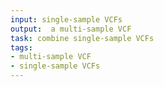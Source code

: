 ```yaml
---
input: single-sample VCFs
output:  a multi-sample VCF
task: combine single-sample VCFs
tags:
- multi-sample VCF
- single-sample VCFs
---
```

